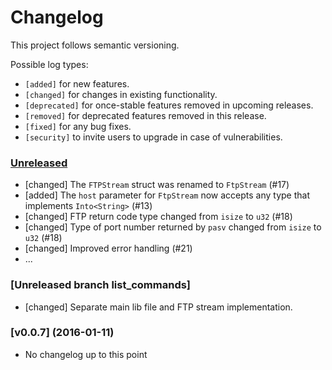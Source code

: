 # Changelog

This project follows semantic versioning.

Possible log types:

- `[added]` for new features.
- `[changed]` for changes in existing functionality.
- `[deprecated]` for once-stable features removed in upcoming releases.
- `[removed]` for deprecated features removed in this release.
- `[fixed]` for any bug fixes.
- `[security]` to invite users to upgrade in case of vulnerabilities.


### [Unreleased]

- [changed] The `FTPStream` struct was renamed to `FtpStream` (#17)
- [added] The `host` parameter for `FtpStream` now accepts any type that
  implements `Into<String>` (#13)
- [changed] FTP return code type changed from `isize` to `u32` (#18)
- [changed] Type of port number returned by `pasv` changed from `isize`
  to `u32` (#18)
- [changed] Improved error handling (#21)
- ...

### [Unreleased branch list_commands]
- [changed] Separate main lib file and FTP stream implementation.


### [v0.0.7] (2016-01-11)

- No changelog up to this point

[Unreleased]: https://github.com/coredump-ch/coredumpbot/compare/761deb8...HEAD
[0.0.7]: https://github.com/mattnenterprise/rust-ftp/compare/ef996f0...761deb8
